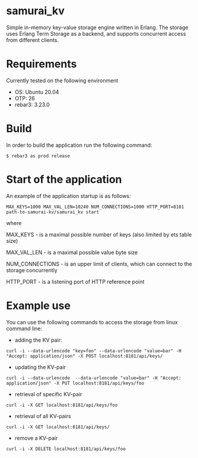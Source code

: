samurai_kv
=====

Simple in-memory key-value storage engine written in Erlang. The storage uses Erlang Term Storage as a backend, and supports
concurrent access from different clients.

# Requirements
Currently tested on the following environment

- OS: Ubuntu 20.04
- OTP: 26
- rebar3: 3.23.0

# Build

In order to build the application run the following command:

``` 
$ rebar3 as prod release
```
# Start of the application

An example of the application startup is as follows:

```
MAX_KEYS=1000 MAX_VAL_LEN=10240 NUM_CONNECTIONS=1000 HTTP_PORT=8181 path-to-samurai-kv/samurai_kv start
```
where 
    
MAX_KEYS - is a maximal possible number of keys (also limited by ets table size)

MAX_VAL_LEN - is a maximal possible value byte size

NUM_CONNECTIONS - is an upper limit of clients, which can connect to the storage concurrently

HTTP_PORT - is a listening port of HTTP reference point

# Example use

You can use the following commands to access the storage from linux command line:

* adding the KV pair:

```
curl -i --data-urlencode "key=foo" --data-urlencode "value=bar" -H "Accept: application/json" -X POST localhost:8181/api/keys/
```

* updating the KV-pair

```
curl -i --data-urlencode  --data-urlencode "value=bar" -H "Accept: application/json" -X PUT localhost:8181/api/keys/foo

``` 

* retrieval of specific KV-pair

```
curl -i -X GET localhost:8181/api/keys/foo
```

* retrieval of all KV-pairs

```
curl -i -X GET localhost:8181/api/keys/
```

* remove a KV-pair

```
curl -i -X DELETE localhost:8181/api/keys/foo
``` 